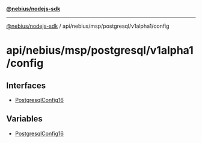 [**@nebius/nodejs-sdk**](../../../../../../README.md)

***

[@nebius/nodejs-sdk](../../../../../../README.md) / api/nebius/msp/postgresql/v1alpha1/config

# api/nebius/msp/postgresql/v1alpha1/config

## Interfaces

- [PostgresqlConfig16](interfaces/PostgresqlConfig16.md)

## Variables

- [PostgresqlConfig16](variables/PostgresqlConfig16.md)
